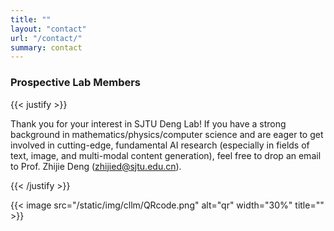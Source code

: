 ```yaml
---
title: ""
layout: "contact"
url: "/contact/"
summary: contact
---
```


### Prospective Lab Members

{{< justify >}}

Thank you for your interest in SJTU Deng Lab! If you have a strong background in mathematics/physics/computer science and are eager to get involved in cutting-edge, fundamental AI research (especially in fields of text, image, and multi-modal content generation), feel free to drop an email to Prof. Zhijie Deng (zhijied@sjtu.edu.cn).

{{< /justify >}}

{{< image src="/static/img/cllm/QRcode.png" alt="qr" width="30%" title="" >}}
